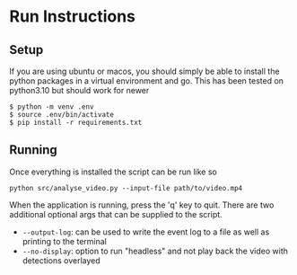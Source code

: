 # Run Instructions

## Setup

If you are using ubuntu or macos, you should simply be able to install the python packages in a virtual environment and go. This has been tested on python3.10 but should work for newer

```
$ python -m venv .env
$ source .env/bin/activate
$ pip install -r requirements.txt
```

## Running

Once everything is installed the script can be run like so

```
python src/analyse_video.py --input-file path/to/video.mp4
```

When the application is running, press the 'q' key to quit. There are two additional optional args that can be supplied to the script.

- `--output-log`: can be used to write the event log to a file as well as printing to the terminal
- `--no-display`: option to run "headless" and not play back the video with detections overlayed
